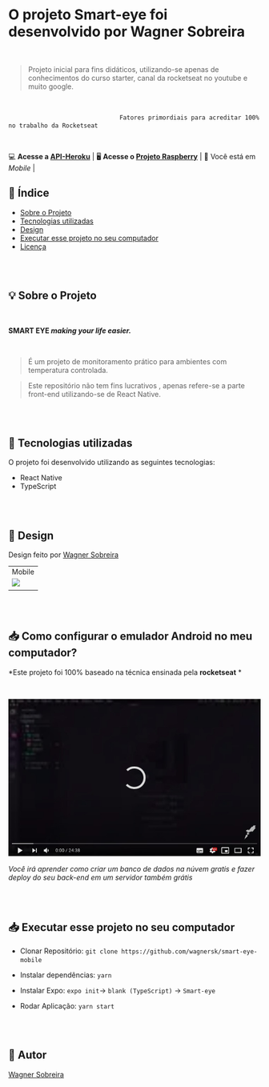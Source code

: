 
# O projeto Smart-eye foi desenvolvido por Wagner Sobreira

<br>

> Projeto inicial para fins didáticos, utilizando-se apenas de conhecimentos do curso starter, canal da rocketseat no youtube e muito google.

<br>

                                   Fatores primordiais para acreditar 100% no trabalho da Rocketseat 

<br>


💻 **Acesse a [API-Heroku](https://github.com/wagnersk/smart-eye-api-heroku)** | 
🖥 **Acesse o [Projeto Raspberry](https://github.com/wagnersk/smart-eye-raspberry-dht-11)** | 
📱 Você está em *Mobile* |

## 📑 Índice

- [Sobre o Projeto](#-sobre-o-projeto)
- [Tecnologias utilizadas](#-tecnologias-utilizadas)
- [Design](#-design)
- [Executar esse projeto no seu computador](#-Executar-esse-projeto-no-seu-computador)
- [Licença](#-licença)

<br><br>

## 💡 Sobre o Projeto

<br>

**SMART EYE  _making your life easier._**

<br>

> É um projeto de monitoramento prático para ambientes com temperatura controlada.<br>

> Este repositório não tem fins lucrativos , apenas refere-se a parte front-end utilizando-se de React Native.

<br><br>

## 🚀 Tecnologias utilizadas

O projeto foi desenvolvido utilizando as seguintes tecnologias:

- React Native
- TypeScript

<br><br>

## 🎨 Design

Design feito por [Wagner Sobreira](https://www.linkedin.com/in/wagner-sobreira-395b66167/)

<table>
  <tr>
    <td colspan="2">Mobile</td>
  </tr>
  <tr>
 <td><img src="https://github.com/wagnersk/smart-eye-mobile/blob/master/image/smart-eye.gif" width="200" /></td>
  </tr>
</table>

<br><br>

## 📥 Como configurar o emulador Android no meu computador?

*Este projeto foi 100% baseado na técnica ensinada pela **rocketseat** *

<br>

[![Watch the video](https://github.com/wagnersk/smart-eye-api-heroku/blob/master/image/youtubeloading.jpeg)](https://www.youtube.com/watch?v=ZaDpDlPr25M)

*Você irá aprender como criar um banco de dados na núvem gratis e fazer deploy do seu back-end em um servidor também grátis*

<br><br>

## 📥 Executar esse projeto no seu computador

- Clonar Repositório: `git clone https://github.com/wagnersk/smart-eye-mobile`

- Instalar dependências: `yarn`

- Instalar Expo: `expo init`->  `blank (TypeScript)` -> `Smart-eye`

- Rodar Aplicação: `yarn start`

<br><br>

## 📕 Autor

[Wagner Sobreira](https://www.linkedin.com/in/wagner-sobreira-395b66167/)
